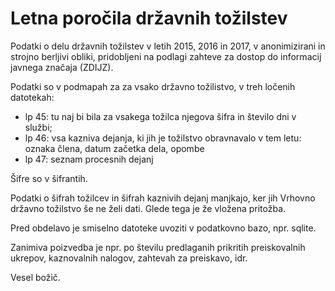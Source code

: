 # Letna poročila državnih tožilstev

Podatki o delu državnih tožilstev v letih 2015, 2016 in 2017, v anonimizirani in strojno berljivi obliki, pridobljeni na podlagi zahteve za dostop do informacij javnega značaja (ZDIJZ).

Podatki so v podmapah za za vsako državno tožilistvo, v treh ločenih datotekah:
 - lp 45: tu naj bi bila za vsakega tožilca njegova šifra in število dni v službi;
 - lp 46: vsa kazniva dejanja, ki jih je tožilstvo obravnavalo v tem letu: oznaka člena, datum začetka dela, opombe 
 - lp 47: seznam procesnih dejanj

Šifre so v šifrantih.

Podatki o šifrah tožilcev in šifrah kaznivih dejanj manjkajo, ker jih
Vrhovno državno tožilstvo še ne želi dati.  Glede tega je že vložena
pritožba.

Pred obdelavo je smiselno datoteke uvoziti v podatkovno bazo, npr. sqlite.

Zanimiva poizvedba je npr. po številu predlaganih prikritih preiskovalnih
ukrepov, kaznovalnih nalogov, zahtevah za preiskavo, idr.

Vesel božič.
